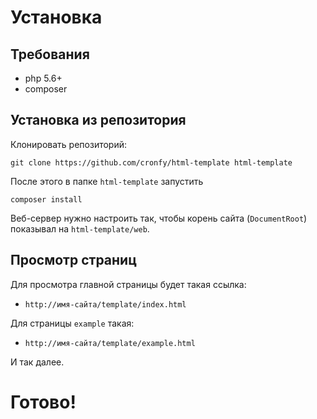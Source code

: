 # Установка

## Требования

 * php 5.6+
 * composer 

## Установка из репозитория

Клонировать репозиторий:

```
git clone https://github.com/cronfy/html-template html-template
```

После этого в папке `html-template` запустить

```
composer install
```

Веб-сервер нужно настроить так, чтобы корень сайта (`DocumentRoot`)
 показывал на `html-template/web`.

## Просмотр страниц

Для просмотра главной страницы будет такая ссылка:

 * `http://имя-сайта/template/index.html`
 
Для страницы `example` такая:

 * `http://имя-сайта/template/example.html`
 
И так далее.
 
# Готово!